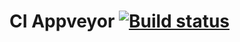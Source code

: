# CI Appveyor [![Build status](https://ci.appveyor.com/api/projects/status/ywwl4fvi4ews70d8?svg=true)](https://ci.appveyor.com/project/FingRinger/ci-appveyor)
